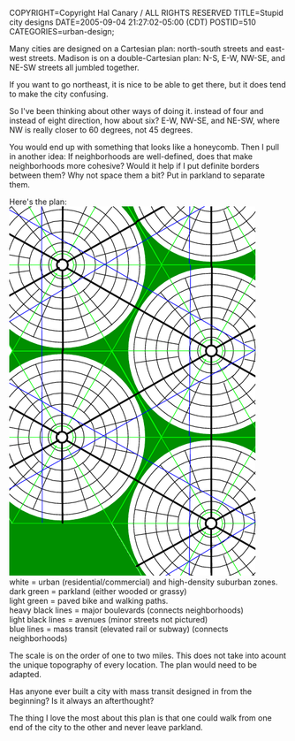 COPYRIGHT=Copyright Hal Canary / ALL RIGHTS RESERVED
TITLE=Stupid city designs
DATE=2005-09-04 21:27:02-05:00 (CDT)
POSTID=510
CATEGORIES=urban-design;

Many cities are designed on a Cartesian plan: north-south streets and east-west streets. Madison is on a double-Cartesian plan: N-S, E-W, NW-SE, and NE-SW streets all jumbled together.

If you want to go northeast, it is nice to be able to get there, but it does tend to make the city confusing.

So I've been thinking about other ways of doing it. instead of four and instead of eight direction, how about six? E-W, NW-SE, and NE-SW, where NW is really closer to 60 degrees, not 45 degrees.

You would end up with something that looks like a honeycomb. Then I pull in another idea: If neighborhoods are well-defined, does that make neighborhoods more cohesive? Would it help if I put definite borders between them? Why not space them a bit? Put in parkland to separate them.

Here's the plan:  
![[city plan]](/images/city-grid-2c.png)  
white = urban (residential/commercial) and high-density suburban zones.  
dark green = parkland (either wooded or grassy)  
light green = paved bike and walking paths.  
heavy black lines = major boulevards (connects neighborhoods)  
light black lines = avenues (minor streets not pictured)  
blue lines = mass transit (elevated rail or subway) (connects neighborhoods)

The scale is on the order of one to two miles. This does not take into acount the unique topography of every location. The plan would need to be adapted.

Has anyone ever built a city with mass transit designed in from the beginning? Is it always an afterthought?

The thing I love the most about this plan is that one could walk from one end of the city to the other and never leave parkland.
